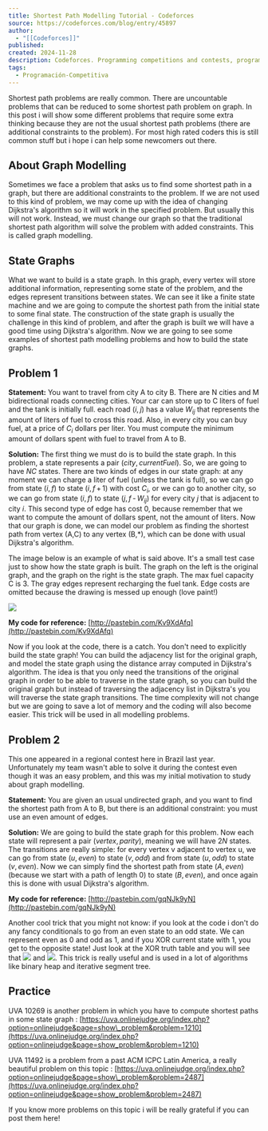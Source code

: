 ```yaml
---
title: Shortest Path Modelling Tutorial - Codeforces
source: https://codeforces.com/blog/entry/45897
author:
  - "[[Codeforces]]"
published: 
created: 2024-11-28
description: Codeforces. Programming competitions and contests, programming community
tags:
  - Programación-Competitiva
---
```

Shortest path problems are really common. There are uncountable problems that can be reduced to some shortest path problem on graph. In this post i will show some different problems that require some extra thinking because they are not the usual shortest path problems (there are additional constraints to the problem). For most high rated coders this is still common stuff but i hope i can help some newcomers out there.

## About Graph Modelling

Sometimes we face a problem that asks us to find some shortest path in a graph, but there are additional constraints to the problem. If we are not used to this kind of problem, we may come up with the idea of changing Dijkstra's algorithm so it will work in the specified problem. But usually this will not work. Instead, we must change our graph so that the traditional shortest path algorithm will solve the problem with added constraints. This is called graph modelling.

## State Graphs

What we want to build is a state graph. In this graph, every vertex will store additional information, representing some state of the problem, and the edges represent transitions between states. We can see it like a finite state machine and we are going to compute the shortest path from the initial state to some final state. The construction of the state graph is usually the challenge in this kind of problem, and after the graph is built we will have a good time using Dijkstra's algorithm. Now we are going to see some examples of shortest path modelling problems and how to build the state graphs.

## Problem 1

**Statement:** You want to travel from city A to city B. There are N cities and M bidirectional roads connecting cities. Your car can store up to C liters of fuel and the tank is initially full. each road (*i*, *j*) has a value *W*<sub class="lower-index"><i>ij</i></sub> that represents the amount of liters of fuel to cross this road. Also, in every city you can buy fuel, at a price of *C*<sub class="lower-index"><i>i</i></sub> dollars per liter. You must compute the minimum amount of dollars spent with fuel to travel from A to B.

**Solution:** The first thing we must do is to build the state graph. In this problem, a state represents a pair (*city*, *currentFuel*). So, we are going to have *NC* states. There are two kinds of edges in our state graph: at any moment we can charge a liter of fuel (unless the tank is full), so we can go from state (*i*, *f*) to state (*i*, *f* + 1) with cost *C*<sub class="lower-index"><i>i</i></sub>, or we can go to another city, so we can go from state (*i*, *f*) to state (*j*, *f* - *W*<sub class="lower-index"><i>ij</i></sub>) for every city *j* that is adjacent to city *i*. This second type of edge has cost 0, because remember that we want to compute the amount of dollars spent, not the amount of liters. Now that our graph is done, we can model our problem as finding the shortest path from vertex (A,C) to any vertex (B,\*), which can be done with usual Dijkstra's algorithm.

The image below is an example of what is said above. It's a small test case just to show how the state graph is built. The graph on the left is the original graph, and the graph on the right is the state graph. The max fuel capacity C is 3. The gray edges represent recharging the fuel tank. Edge costs are omitted because the drawing is messed up enough (love paint!)

![ ](https://codeforces.com/predownloaded/60/16/60164eb8bce0bbd635dd8bfcbf78aecb3beb60c6.png)

**My code for reference:** [http://pastebin.com/Kv9XdAfq](http://pastebin.com/Kv9XdAfq)

Now if you look at the code, there is a catch. You don't need to explicitly build the state graph! You can build the adjacency list for the original graph, and model the state graph using the distance array computed in Dijkstra's algorithm. The idea is that you only need the transitions of the original graph in order to be able to traverse in the state graph, so you can build the original graph but instead of traversing the adjacency list in Dijkstra's you will traverse the state graph transitions. The time complexity will not change but we are going to save a lot of memory and the coding will also become easier. This trick will be used in all modelling problems.

## Problem 2

This one appeared in a regional contest here in Brazil last year. Unfortunately my team wasn't able to solve it during the contest even though it was an easy problem, and this was my initial motivation to study about graph modelling.

**Statement:** You are given an usual undirected graph, and you want to find the shortest path from A to B, but there is an additional constraint: you must use an even amount of edges.

**Solution:** We are going to build the state graph for this problem. Now each state will represent a pair (*vertex*, *parity*), meaning we will have 2*N* states. The transitions are really simple: for every vertex v adjacent to vertex u, we can go from state (*u*, *even*) to state (*v*, *odd*) and from state (*u*, *odd*) to state (*v*, *even*). Now we can simply find the shortest path from state (*A*, *even*) (because we start with a path of length 0) to state (*B*, *even*), and once again this is done with usual Dijkstra's algorithm.

**My code for reference:** [http://pastebin.com/gqNJk9yN](http://pastebin.com/gqNJk9yN)

Another cool trick that you might not know: if you look at the code i don't do any fancy conditionals to go from an even state to an odd state. We can represent even as 0 and odd as 1, and if you XOR current state with 1, you get to the opposite state! Just look at the XOR truth table and you will see that ![](https://espresso.codeforces.com/3c3e8fe19aa22c615c35d58a88eb77b9dddef472.png) and ![](https://espresso.codeforces.com/db27bb9ca7522afd96ce61beded0bfb7396a2565.png). This trick is really useful and is used in a lot of algorithms like binary heap and iterative segment tree.

## Practice

UVA 10269 is another problem in which you have to compute shortest paths in some state graph : [https://uva.onlinejudge.org/index.php?option=onlinejudge&page=show\_problem&problem=1210](https://uva.onlinejudge.org/index.php?option=onlinejudge&page=show_problem&problem=1210)

UVA 11492 is a problem from a past ACM ICPC Latin America, a really beautiful problem on this topic : [https://uva.onlinejudge.org/index.php?option=onlinejudge&page=show\_problem&problem=2487](https://uva.onlinejudge.org/index.php?option=onlinejudge&page=show_problem&problem=2487)

If you know more problems on this topic i will be really grateful if you can post them here!